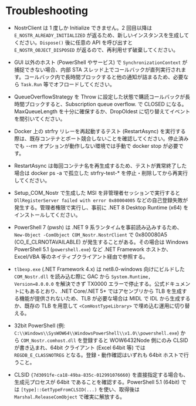 # Troubleshooting

- NostrClient は 1 度しか Initialize できません。2 回目以降は `E_NOSTR_ALREADY_INITIALIZED` が返るため、新しいインスタンスを生成してください。`Dispose()` 後に任意の API を呼び出すと `E_NOSTR_OBJECT_DISPOSED` が返るので、再利用せず破棄してください。
- GUI 以外のホスト (PowerShell やサービス) で `SynchronizationContext` が捕捉できない場合、内部 STA スレッド上でコールバックが直列実行されます。コールバック内で長時間ブロックすると他の通知が詰まるため、必要なら `Task.Run` 等でオフロードしてください。
- QueueOverflowStrategy を Throw に設定した状態で購読コールバックが長時間ブロックすると、Subscription queue overflow. で CLOSED になる。MaxQueueLength を十分に確保するか、DropOldest に切り替えてイベントを間引いてください。
- Docker 上の strfry リレーを再起動するテスト (RestartAsync) を実行する際は、既存コンテナとポート競合しないことを確認してください。停止済みでも --rm オプションが動作しない環境では手動で docker stop が必要です。
- RestartAsync は毎回コンテナ名を再生成するため、テストが異常終了した場合は docker ps -a で孤立した strfry-test-* を停止・削除してから再実行してください。

- Setup_COM_Nostr で生成した MSI を非管理者セッションで実行すると `DllRegisterServer failed with error 0x80004005` などの自己登録失敗が発生する。管理者権限で実行し、事前に .NET 8 Desktop Runtime (x64) をインストールしてください。

- PowerShell 7 (pwsh) は .NET 9 系ランタイムを事前読み込みするため、`New-Object -ComObject COM_Nostr.NostrClient` で 0x800080A5 (CO_E_CLRNOTAVAILABLE) が発生することがある。その場合は Windows PowerShell 5.1 (`powershell.exe`) など .NET Framework ホストか、Excel/VBA 等のネイティブクライアント経由で参照する。
- `tlbexp.exe` (.NET Framework 4.x) は net8.0-windows 向けにビルドした `COM_Nostr.dll` を読み込む際に GAC から `System.Runtime, Version=8.0.0.0` を解決できず TX0000 エラーで停止する。公式ドキュメントにもあるとおり、.NET Core/.NET 5+ ではアセンブリから TLB を生成する機能が提供されないため、TLB が必要な場合は MIDL で IDL から生成するか、既存の TLB を用意して `<ComHostTypeLibrary>` で埋め込む運用に切り替える。

- 32bit PowerShell (例: `C:\\Windows\\SysWOW64\\WindowsPowerShell\\v1.0\\powershell.exe`) から `COM_Nostr.comhost.dll` を登録すると WOW6432Node 側にのみ CLSID が書き込まれ、64bit クライアント (Excel 64bit 等) では `REGDB_E_CLASSNOTREG` となる。登録・動作確認はいずれも 64bit ホストで行うこと。

- CLSID `{7d3091fe-ca18-49ba-835c-012991076660}` を直接指定する場合も、生成元プロセスが 64bit であることを確認する。PowerShell 5.1 (64bit) では `[type]::GetTypeFromCLSID(...)` を使い、取得後は `Marshal.ReleaseComObject` で確実に解放する。


